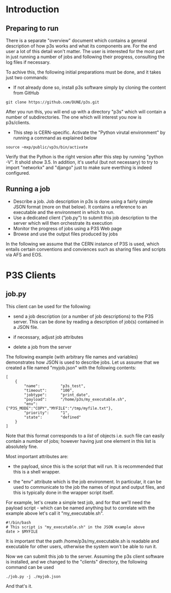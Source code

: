 # Introduction
## Preparing to run
There is a separate "overview" document which contains a general description of
how p3s works and what its components are. For the end user a lot of this detail
won't matter. The user is interested for the most part in just running a number
of jobs and following their progress, consulting the log files if necessary.

To achive this, the following initial preparations must be done, and it takes
just two commands:

* If not already done so, install p3s software simply by cloning the content from GitHub
```
git clone https://github.com/DUNE/p3s.git
```
After you run this, you will end up with a directory "p3s" which will contain
a number of subdirectories. The one which will interest you now is p3s/clients.


* This step is CERN-specific. Activate the "Python virutal environment" by running a command as explained below
```
source ~mxp/public/vp3s/bin/activate
```
Verify that the Python is the right version after this step by running "python -V". It
shold show 3.5. In addition, it's useful (but not necessary) to try to import "networkx"
and "django" just to make sure everthing is indeed configured.

## Running a job
* Describe a job. Job description in p3s is done using a fairly simple JSON format (more on that below).
It contains a reference to an executable and the environment in which to run.
* Use a dedicated client ("job.py") to submit this job description to the server which will then orchestrate its execution
* Monitor the progress of jobs using a P3S Web page
* Browse and use the output files produced by jobs

In the following we assume that the CERN instance of P3S is used, which entails
certain conventions and conviences such as sharing files and scripts via AFS and EOS.

# P3S Clients

## job.py

This client can be used for the following:

* send a job description (or a number of job descriptions) to the P3S server.
This can be done by reading a description of job(s) contained in a JSON file.

* if necessary, adjust job attributes

* delete a job from the server


The following example (with arbitrary file names and variables) demonstrates how JSON is used
to describe jobs. Let us assume that we created a file named "myjob.json" with the following
contents:

```
[
    {
        "name":         "p3s_test",
        "timeout":      "100",
        "jobtype":      "print_date",
        "payload":      "/home/p3s/my_executable.sh",
        "env":          {"P3S_MODE":"COPY","MYFILE":"/tmp/myfile.txt"},
        "priority":     "1",
        "state":        "defined"
    }
]
```

Note that this format corresponds to a *list* of objects i.e. such file can easily
contain a number of jobs; however having just one element in this list is absolutely fine.

Most important attributes are:

* the payload, since this is the script that will run. It is recommended that this is a shell wrapper.

* the "env" attribute which is the job environment. In particular, it can be used to communicate to
the job the names of input and output files, and this is typically done in the wrapper script itself.

For example, let's create a simple test job, and for that we'll need the payload script - which can
be named anything but to correlate with the example above let's call it "my_executable.sh".

```
#!/bin/bash
# This script is "my_executable.sh" in the JSON example above
date > $MYFILE
```
It is important that the path /home/p3s/my_executable.sh is readable and executable for other users,
otherwise the system won't be able to run it.

Now we can submit this job to the server. Assuming the p3s client software is installed, and
we changed to the "clients" directory, the following command can be used
```
./job.py -j ./myjob.json
```

And that's it.
